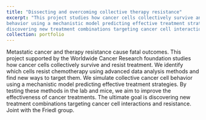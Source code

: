 ```yaml
---
title: "Dissecting and overcoming collective therapy resistance"
excerpt: "This project studies how cancer cells collectively survive and resist treatment. We identify which cells resist chemotherapy using advanced data analysis methods and find new ways to target them. We simulate collective cancer cell
behavior using a mechanistic model predicting effective treatment strategies. The ultimate goal is
discovering new treatment combinations targeting cancer cell interactions and resistance."
collection: portfolio
---
```


Metastatic cancer and therapy resistance cause fatal outcomes. This project supported by the Worldwide Cancer Research foundation studies how
cancer cells collectively survive and resist treatment. We identify which cells resist chemotherapy using
advanced data analysis methods and find new ways to target them. We simulate collective cancer cell
behavior using a mechanistic model predicting effective treatment strategies. By testing these methods
in the lab and mice, we aim to improve the effectiveness of cancer treatments. The ultimate goal is
discovering new treatment combinations targeting cancer cell interactions and resistance. Joint with the
Friedl group.
